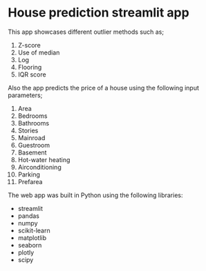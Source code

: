 # House prediction streamlit app 

This app showcases different outlier methods such as;
1. Z-score
2. Use of median
3. Log
4. Flooring
5. IQR score

Also the app predicts the price of a house using the following input parameters;
1. Area
2. Bedrooms
3. Bathrooms
4. Stories
5. Mainroad
6. Guestroom
7. Basement
8. Hot-water heating
9. Airconditioning
10. Parking
11. Prefarea

The web app was built in Python using the following libraries:
* streamlit
* pandas
* numpy
* scikit-learn
* matplotlib
* seaborn
* plotly
* scipy
